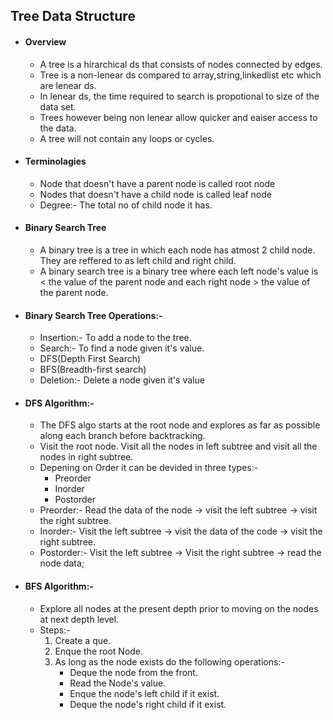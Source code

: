 ## Tree Data Structure
- #### Overview
   - A tree is a hirarchical ds that consists of nodes  connected by edges.
   - Tree is a non-lenear ds compared to array,string,linkedlist etc which are lenear ds.
   - In lenear ds, the time required to search is propotional to size of the data set.
   - Trees however being non lenear allow quicker and eaiser access to the data.
   - A tree will not contain any loops or cycles.

- #### Terminolagies
   - Node that doesn't have a parent node is called root node
   - Nodes  that doesn't have a child node is called leaf node
   - Degree:- The total no of child node it has.

- #### Binary Search Tree
  - A binary tree is a tree in which each node has atmost 2 child node. They are reffered to as left child and right child.
  - A binary search tree is a binary tree where each left node's value is <  the value of the parent node and each right node > the value of the parent node.

- #### Binary Search Tree Operations:- 
   - Insertion:- To add a node to the tree.
   - Search:- To find a node given it's value.
   - DFS(Depth First Search)
   - BFS(Breadth-first search)
   - Deletion:- Delete a node given it's value

- #### DFS Algorithm:- 
   - The DFS algo starts at the root node and explores as far as possible along each branch before backtracking.
   - Visit the root  node. Visit all the nodes in left subtree and visit all the nodes in right subtree.
   - Depening on Order it can be devided in three types:- 
        - Preorder
        - Inorder
        - Postorder
   - Preorder:- Read the data of the node -> visit the left subtree -> visit the right subtree.
   - Inorder:- Visit the left subtree -> visit the data of the code -> visit the right subtree.
   - Postorder:- Visit the left subtree -> Visit the right subtree -> read the node data;

- #### BFS Algorithm:- 
   - Explore all nodes at the present depth prior to moving on the nodes at next depth level.
   - Steps:- 
        1. Create a que.
        2. Enque the root Node.
        3. As long as the node exists do the following operations:- 
             - Deque the node from the front.
             - Read the Node's value.
             - Enque the node's left child if it exist.
             - Deque the node's right child if it exist.

       